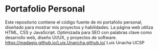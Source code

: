 # Portafolio Personal
Este repositorio contiene el código fuente de mi portafolio personal, diseñado para mostrar mis proyectos y habilidades. La página web utiliza HTML, CSS y JavaScript. Optimizada para SEO con palabras clave como desarrollo web, diseño UI/UX, y proyectos de software. https://madagio.github.io/Luis.Unancha.github.io/ Luis Unacha UCSP
